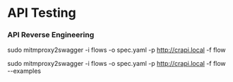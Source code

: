 # API Testing


### API Reverse Engineering 

sudo mitmproxy2swagger -i flows -o spec.yaml -p http://crapi.local -f flow

sudo mitmproxy2swagger -i flows -o spec.yaml -p http://crapi.local -f flow --examples

